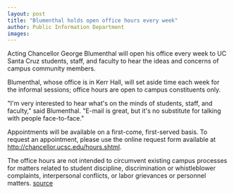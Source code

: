 ```yaml
---
layout: post
title: "Blumenthal holds open office hours every week"
author: Public Information Department
images:
---
```


Acting Chancellor George Blumenthal will open his office every week to UC Santa Cruz students, staff, and faculty to hear the ideas and concerns of campus community members.

Blumenthal, whose office is in Kerr Hall, will set aside time each week for the informal sessions; office hours are open to campus constituents only.

"I'm very interested to hear what's on the minds of students, staff, and faculty," said Blumenthal. "E-mail is great, but it's no substitute for talking with people face-to-face."

Appointments will be available on a first-come, first-served basis. To request an appointment, please use the online request form available at <http://chancellor.ucsc.edu/hours.shtml>.

The office hours are not intended to circumvent existing campus processes for matters related to student discipline, discrimination or whistleblower complaints, interpersonal conflicts, or labor grievances or personnel matters.
[source](http://www1.ucsc.edu/currents/06-07/10-02/brief-hours.asp "Permalink to brief-hours")
